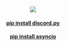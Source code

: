 <div align="center"><br>
  <p>
    <img src="https://img.shields.io/badge/python%20-%2314354C.svg?&style=for-the-badge&logo=python&logoColor=white"/>
  </p>
  <h4 align='center' style='text-decoration: underline'> <u> pip install discord.py </u> </h4>
  <h4 align='center' style='text-decoration: underline'> <u> pip install asyncio </u> </h4><br>
</div>

